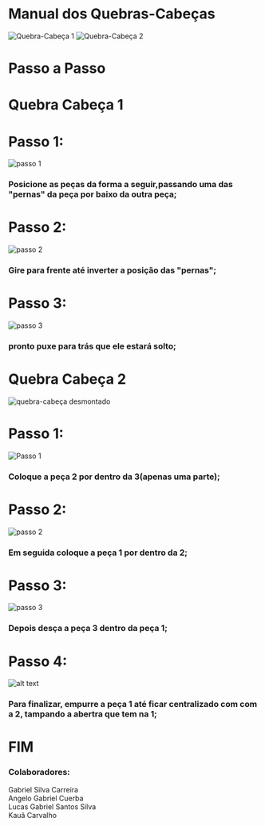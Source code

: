 # Manual dos Quebras-Cabeças 

![Quebra-Cabeça 1](qc1ft1.png)
![Quebra-Cabeça 2](5.png)


# Passo a Passo
# Quebra Cabeça 1
<h1>Passo 1:</h1>

![passo 1](2-5.png)

<h3>Posicione as peças da forma a seguir,passando uma das "pernas" da peça por baixo da outra peça;
<h1>Passo 2:</h1>

![passo 2](3.png)

<h3>Gire para frente até inverter a posição das "pernas";
<h1>Passo 3:</h1>

![passo 3](4.png)

<h3>pronto puxe para trás que ele estará solto;

# Quebra Cabeça 2

![quebra-cabeça desmontado](5-3.png)

<h1>Passo 1:</h1>

![Passo 1](6.png)

<h3>Coloque a peça 2 por dentro da 3(apenas uma parte);
<h1>Passo 2:</h1>

![passo 2](7.png)

<h3>Em seguida coloque a peça 1 por dentro da 2;
<h1>Passo 3:</h1>

![passo 3](8.png)

<h3>Depois desça a peça 3 dentro da peça 1;
<h1>Passo 4:</h1>

![alt text](9.png)

<h3>Para finalizar, empurre a peça 1 até ficar centralizado com com a 2, tampando a abertra que tem na 1;

# FIM

### Colaboradores:
Gabriel Silva Carreira \
Angelo Gabriel Cuerba \
Lucas Gabriel Santos Silva \
Kauã Carvalho 



